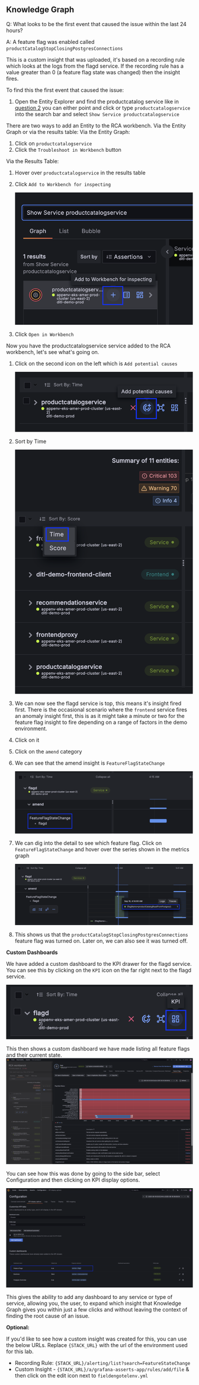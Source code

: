 ## Knowledge Graph
Q: What looks to be the first event that caused the issue within the last 24 hours? 

A: A feature flag was enabled called `productCatalogStopClosingPostgresConnections`

This is a custom insight that was uploaded, it's based on a recording rule which looks at the logs from the flagd service. If the recording rule has a value greater than 0 (a feature flag state was changed) then the insight fires.

To find this the first event that caused the issue:
1. Open the Entity Explorer and find the productcatalog service like in [question 2](/breakout_2_The-future-of-observability/breakout_2_answers/1.2-asserts.md) you can either point and click or type `productcatalogservice` into the search bar and select `Show Service productcatalogservice`

There are two ways to add an Entity to the RCA workbench. Via the Entity Graph or via the results table:
Via the Entity Graph:
1. Click on `productcatalogservice`
1. Click the `Troubleshoot in Workbench` button

Via the Results Table:
1. Hover over `productcatalogservice` in the results table
1. Click `Add to Workbench for inspecting`

    ![allentities](/images/breakout_2/1.5-asserts-1.png)
1. Click `Open in Workbench`

Now you have the productcatalogservice service added to the RCA workbench, let's see what's going on.

1. Click on the second icon on the left which is `Add potential causes`

    ![allentities](/images/breakout_2/1.5-asserts-2.png)

1. Sort by Time

    ![allentities](/images/breakout_2/1.5-asserts-3.png)

1. We can now see the flagd service is top, this means it's insight fired first. There is the occasional scenario where the `frontend` service fires an anomaly insight first, this is as it might take a minute or two for the feature flag insight to fire depending on a range of factors in the demo environment.
1. Click on it
1. Click on the `amend` category
1. We can see that the amend insight is `FeatureFlagStateChange` 

    ![allentities](/images/breakout_2/1.5-asserts-4.png)

1. We can dig into the detail to see which feature flag. Click on `FeatureFlagStateChange` and hover over the series shown in the metrics graph

    ![allentities](/images/breakout_2/1.5-asserts-5.png)

1. This shows us that the `productCatalogStopClosingPostgresConnections` feature flag was turned on. Later on, we can also see it was turned off.

**Custom Dashboards**

We have added a custom dashboard to the KPI drawer for the flagd service. You can see this by clicking on the `KPI` icon on the far right next to the flagd service.

![allentities](/images/breakout_2/1.5-asserts-6.png)

This then shows a custom dashboard we have made listing all feature flags and their current state.
![allentities](/images/breakout_2/1.5-asserts-7.png)

You can see how this was done by going to the side bar, select Configuration and then clicking on KPI display options.

![allentities](/images/breakout_2/1.5-asserts-8.png)

This gives the ability to add any dashboard to any service or type of service, allowing you, the user, to expand which insight that Knowledge Graph gives you within just a few clicks and without leaving the context of finding the root cause of an issue.

**Optional:**

If you'd like to see how a custom insight was created for this, you can use the below URLs. Replace `{STACK_URL}` with the url of the environment used for this lab.

- Recording Rule: `{STACK_URL}/alerting/list?search=FeatureStateChange`
- Custom Insight - `{STACK_URL}/a/grafana-asserts-app/rules/add/file` & then click on the edit icon next to `fieldengotelenv.yml`

